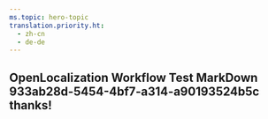 ```yaml
---
ms.topic: hero-topic
translation.priority.ht: 
  - zh-cn
  - de-de
---
```

## OpenLocalization Workflow Test MarkDown 933ab28d-5454-4bf7-a314-a90193524b5c thanks!
